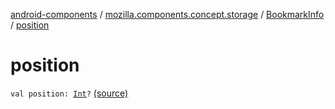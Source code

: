 [android-components](../../index.md) / [mozilla.components.concept.storage](../index.md) / [BookmarkInfo](index.md) / [position](./position.md)

# position

`val position: `[`Int`](https://kotlinlang.org/api/latest/jvm/stdlib/kotlin/-int/index.html)`?` [(source)](https://github.com/mozilla-mobile/android-components/blob/master/components/concept/storage/src/main/java/mozilla/components/concept/storage/BookmarksStorage.kt#L108)